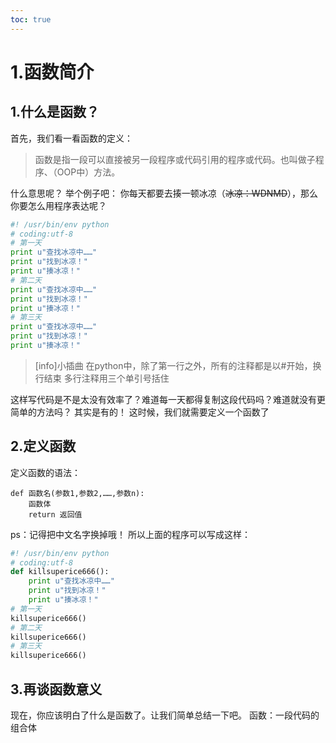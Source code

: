 ```yaml
---
toc: true
---
```

# 1.函数简介

1.什么是函数？
---
首先，我们看一看函数的定义：
> 函数是指一段可以直接被另一段程序或代码引用的程序或代码。也叫做子程序、（OOP中）方法。

什么意思呢？
举个例子吧：
你每天都要去揍一顿冰凉（~~冰凉：WDNMD~~），那么你要怎么用程序表达呢？
~~~python
#! /usr/bin/env python
# coding:utf-8
# 第一天
print u"查找冰凉中……"
print u"找到冰凉！"
print u"揍冰凉！"
# 第二天
print u"查找冰凉中……"
print u"找到冰凉！"
print u"揍冰凉！"
# 第三天
print u"查找冰凉中……"
print u"找到冰凉！"
print u"揍冰凉！"
~~~
>[info]小插曲
>在python中，除了第一行之外，所有的注释都是以#开始，换行结束
多行注释用三个单引号括住

这样写代码是不是太没有效率了？难道每一天都得复制这段代码吗？难道就没有更简单的方法吗？
其实是有的！
这时候，我们就需要定义一个函数了

2.定义函数
---
定义函数的语法：
~~~
def 函数名(参数1,参数2,……,参数n):
    函数体
    return 返回值
~~~
ps：记得把中文名字换掉哦！
所以上面的程序可以写成这样：
~~~python
#! /usr/bin/env python
# coding:utf-8
def killsuperice666():
    print u"查找冰凉中……"
    print u"找到冰凉！"
    print u"揍冰凉！"
# 第一天
killsuperice666()
# 第二天
killsuperice666()
# 第三天
killsuperice666()
~~~

3.再谈函数意义
---
现在，你应该明白了什么是函数了。让我们简单总结一下吧。
函数：一段代码的组合体